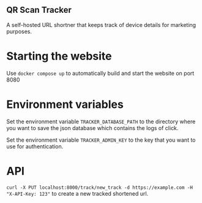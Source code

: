 QR Scan Tracker
---

A self-hosted URL shortner that keeps track of device details for marketing purposes.

# Starting the website

Use `docker compose up` to automatically build and start the website on port 8080

# Environment variables

Set the environment variable `TRACKER_DATABASE_PATH` to the directory where you want to save the json database which contains the logs of click.

Set the environment variable `TRACKER_ADMIN_KEY` to the key that you want to use for authentication.

# API

`curl -X PUT localhost:8000/track/new_track -d https://example.com -H "X-API-Key: 123"` to create a new tracked shortened url.
